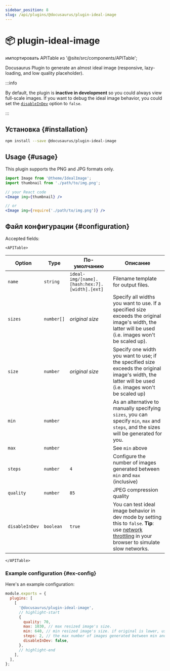 ```yaml
---
sidebar_position: 8
slug: /api/plugins/@docusaurus/plugin-ideal-image
---
```


# 📦 plugin-ideal-image

импортировать APITable из '@site/src/components/APITable';

Docusaurus Plugin to generate an almost ideal image (responsive, lazy-loading, and low quality placeholder).

:::info

By default, the plugin is **inactive in development** so you could always view full-scale images. If you want to debug the ideal image behavior, you could set the [`disableInDev`](#disableInDev) option to `false`.

:::

## Установка {#installation}

```bash npm2yarn
npm install --save @docusaurus/plugin-ideal-image
```

## Usage {#usage}

This plugin supports the PNG and JPG formats only.

```jsx
import Image from '@theme/IdealImage';
import thumbnail from './path/to/img.png';

// your React code
<Image img={thumbnail} />

// or
<Image img={require('./path/to/img.png')} />
```

## Файл конфигурации {#configuration}

Accepted fields:

```mdx-code-block
<APITable>
```

| Option         | Type       | По-умолчанию                                  | Описание                                                                                                                                                                                                                               |
| -------------- | ---------- | --------------------------------------------- | -------------------------------------------------------------------------------------------------------------------------------------------------------------------------------------------------------------------------------------- |
| `name`         | `string`   | `ideal-img/[name].[hash:hex:7].[width].[ext]` | Filename template for output files.                                                                                                                                                                                                    |
| `sizes`        | `number[]` | _original size_                               | Specify all widths you want to use. If a specified size exceeds the original image's width, the latter will be used (i.e. images won't be scaled up).                                                                                  |
| `size`         | `number`   | _original size_                               | Specify one width you want to use; if the specified size exceeds the original image's width, the latter will be used (i.e. images won't be scaled up)                                                                                  |
| `min`          | `number`   |                                               | As an alternative to manually specifying `sizes`, you can specify `min`, `max` and `steps`, and the sizes will be generated for you.                                                                                                   |
| `max`          | `number`   |                                               | See `min` above                                                                                                                                                                                                                        |
| `steps`        | `number`   | `4`                                           | Configure the number of images generated between `min` and `max` (inclusive)                                                                                                                                                           |
| `quality`      | `number`   | `85`                                          | JPEG compression quality                                                                                                                                                                                                               |
| `disableInDev` | `boolean`  | `true`                                        | You can test ideal image behavior in dev mode by setting this to `false`. **Tip**: use [network throttling](https://www.browserstack.com/guide/how-to-perform-network-throttling-in-chrome) in your browser to simulate slow networks. |

```mdx-code-block
</APITable>
```

### Example configuration {#ex-config}

Here's an example configuration:

```js title="docusaurus.config.js"
module.exports = {
  plugins: [
    [
      '@docusaurus/plugin-ideal-image',
      // highlight-start
      {
        quality: 70,
        max: 1030, // max resized image's size.
        min: 640, // min resized image's size. if original is lower, use that size.
        steps: 2, // the max number of images generated between min and max (inclusive)
        disableInDev: false,
      },
      // highlight-end
    ],
  ],
};
```
